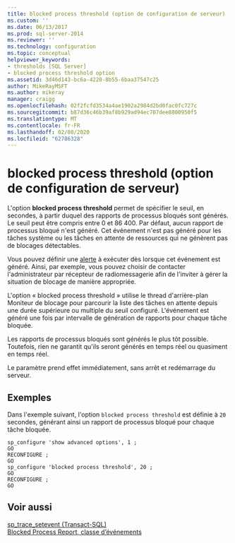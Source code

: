 ```yaml
---
title: blocked process threshold (option de configuration de serveur) | Microsoft Docs
ms.custom: ''
ms.date: 06/13/2017
ms.prod: sql-server-2014
ms.reviewer: ''
ms.technology: configuration
ms.topic: conceptual
helpviewer_keywords:
- thresholds [SQL Server]
- blocked process threshold option
ms.assetid: 3d46d143-bc6a-4220-8b55-6baa37547c25
author: MikeRayMSFT
ms.author: mikeray
manager: craigg
ms.openlocfilehash: 02f2fcfd3534a4ae1902a2984d2bd0fac0fc727c
ms.sourcegitcommit: b87d36c46b39af8b929ad94ec707dee8800950f5
ms.translationtype: MT
ms.contentlocale: fr-FR
ms.lasthandoff: 02/08/2020
ms.locfileid: "62786328"
---
```

# <a name="blocked-process-threshold-server-configuration-option"></a>blocked process threshold (option de configuration de serveur)
  L'option **blocked process threshold** permet de spécifier le seuil, en secondes, à partir duquel des rapports de processus bloqués sont générés. Le seuil peut être compris entre 0 et 86 400. Par défaut, aucun rapport de processus bloqué n'est généré. Cet événement n'est pas généré pour les tâches système ou les tâches en attente de ressources qui ne génèrent pas de blocages détectables.  
  
 Vous pouvez définir une [alerte](../../ssms/agent/alerts.md) à exécuter dès lorsque cet événement est généré. Ainsi, par exemple, vous pouvez choisir de contacter l'administrateur par récepteur de radiomessagerie afin de l'inviter à gérer la situation de blocage de manière appropriée.  
  
 L'option « blocked process threshold » utilise le thread d'arrière-plan Moniteur de blocage pour parcourir la liste des tâches en attente depuis une durée supérieure ou multiple du seuil configuré. L'événement est généré une fois par intervalle de génération de rapports pour chaque tâche bloquée.  
  
 Les rapports de processus bloqués sont générés le plus tôt possible. Toutefois, rien ne garantit qu'ils seront générés en temps réel ou quasiment en temps réel.  
  
 Le paramètre prend effet immédiatement, sans arrêt et redémarrage du serveur.  
  
## <a name="examples"></a>Exemples  
 Dans l'exemple suivant, l'option `blocked process threshold` est définie à `20` secondes, générant ainsi un rapport de processus bloqué pour chaque tâche bloquée.  
  
```  
sp_configure 'show advanced options', 1 ;  
GO  
RECONFIGURE ;  
GO  
sp_configure 'blocked process threshold', 20 ;  
GO  
RECONFIGURE ;  
GO  
```  
  
## <a name="see-also"></a>Voir aussi  
 [sp_trace_setevent &#40;Transact-SQL&#41;](/sql/relational-databases/system-stored-procedures/sp-trace-setevent-transact-sql)   
 [Blocked Process Report, classe d’événements](../../relational-databases/event-classes/blocked-process-report-event-class.md)  
  
  
